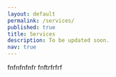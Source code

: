 ```yaml
---
layout: default
permalink: /services/
published: true
title: Services
description: To be updated soon.
nav: true
---
```




fnfnfnfnfr fnftrfrfrf


